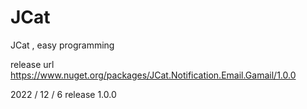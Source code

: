 # JCat
JCat , easy programming

release url
https://www.nuget.org/packages/JCat.Notification.Email.Gamail/1.0.0

2022 / 12 / 6 release 1.0.0